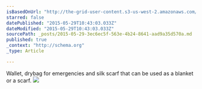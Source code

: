 ```yaml
---
isBasedOnUrl: "http://the-grid-user-content.s3-us-west-2.amazonaws.com/9dde2201-21a1-4a76-bdb6-5c8aff071114.jpg"
starred: false
datePublished: "2015-05-29T10:43:03.033Z"
dateModified: "2015-05-29T10:43:03.033Z"
sourcePath: _posts/2015-05-29-3ec6ec5f-563e-4b24-8641-aad9a35d570a.md
published: true
_context: "http://schema.org"
_type: Article

---
```

Wallet, drybag for emergencies and silk scarf that can be used as a blanket or a scarf.
![](http://the-grid-user-content.s3-us-west-2.amazonaws.com/9dde2201-21a1-4a76-bdb6-5c8aff071114.jpg)